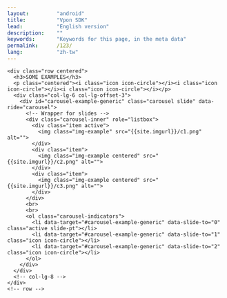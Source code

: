 ```yaml
---
layout:         "android"
title:          "Vpon SDK"
lead:           "English version"
description:    ""
keywords:       "Keywords for this page, in the meta data"
permalink:      /123/
lang:           "zh-tw"
---
```


<section id="examples" name="examples"></section>
<div id="headerwrap">
<div id="ff">
  <div class="container">

    <div class="row centered">
      <h3>SOME EXAMPLES</h3>
      <p class="centered"><i class="icon icon-circle"></i><i class="icon icon-circle"></i><i class="icon icon-circle"></i></p>
      <div class="col-lg-6 col-lg-offset-3">
        <div id="carousel-example-generic" class="carousel slide" data-ride="carousel">
          <!-- Wrapper for slides -->
          <div class="carousel-inner" role="listbox">
            <div class="item active">
              <img class="img-example" src="{{site.imgurl}}/c1.png" alt="">
            </div>
            <div class="item">
              <img class="img-example centered" src="{{site.imgurl}}/c2.png" alt="">
            </div>
            <div class="item">
              <img class="img-example centered" src="{{site.imgurl}}/c3.png" alt="">
            </div>
          </div>
          <br>
          <br>
          <ol class="carousel-indicators">
            <li data-target="#carousel-example-generic" data-slide-to="0" class="active slide-pt"></li>
            <li data-target="#carousel-example-generic" data-slide-to="1" class="icon icon-circle"></li>
            <li data-target="#carousel-example-generic" data-slide-to="2" class="icon icon-circle"></li>
          </ol>
        </div>
      </div>
      <!-- col-lg-8 -->
    </div>
    <!-- row -->
  </div>
  <!-- container -->
</div>
</div>
